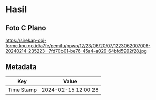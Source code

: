 # Hasil

## Foto C Plano

https://sirekap-obj-formc.kpu.go.id/a7fe/pemilu/ppwp/12/23/06/20/07/1223062007006-20240214-235223--7fd70b01-be76-45a4-a029-64bfd5992f28.jpg


## Metadata

| Key        | Value               |
| ---------- | ------------------- |
| Time Stamp | 2024-02-15 12:00:28 |




